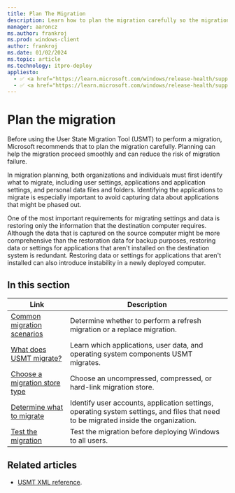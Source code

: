 ```yaml
---
title: Plan The Migration
description: Learn how to plan the migration carefully so the migration can proceed smoothly and so that the risk of migration failure is reduced.
manager: aaroncz
ms.author: frankroj
ms.prod: windows-client
author: frankroj
ms.date: 01/02/2024
ms.topic: article
ms.technology: itpro-deploy
appliesto:
  - ✅ <a href="https://learn.microsoft.com/windows/release-health/supported-versions-windows-client" target="_blank">Windows 11</a>
  - ✅ <a href="https://learn.microsoft.com/windows/release-health/supported-versions-windows-client" target="_blank">Windows 10</a>
---
```


# Plan the migration

Before using the User State Migration Tool (USMT) to perform a migration, Microsoft recommends that to plan the migration carefully. Planning can help the migration proceed smoothly and can reduce the risk of migration failure.

In migration planning, both organizations and individuals must first identify what to migrate, including user settings, applications and application settings, and personal data files and folders. Identifying the applications to migrate is especially important to avoid capturing data about applications that might be phased out.

One of the most important requirements for migrating settings and data is restoring only the information that the destination computer requires. Although the data that is captured on the source computer might be more comprehensive than the restoration data for backup purposes, restoring data or settings for applications that aren't installed on the destination system is redundant. Restoring data or settings for applications that aren't installed can also introduce instability in a newly deployed computer.

## In this section

| Link | Description |
|--- |--- |
|[Common migration scenarios](usmt-common-migration-scenarios.md)|Determine whether to perform a refresh migration or a replace migration.|
|[What does USMT migrate?](usmt-what-does-usmt-migrate.md)|Learn which applications, user data, and operating system components USMT migrates.|
|[Choose a migration store type](usmt-choose-migration-store-type.md)|Choose an uncompressed, compressed, or hard-link migration store.|
|[Determine what to migrate](usmt-determine-what-to-migrate.md)|Identify user accounts, application settings, operating system settings, and files that need to be migrated inside the organization.|
|[Test the migration](usmt-test-your-migration.md)|Test the migration before deploying Windows to all users.|

## Related articles

- [USMT XML reference](usmt-xml-reference.md).
